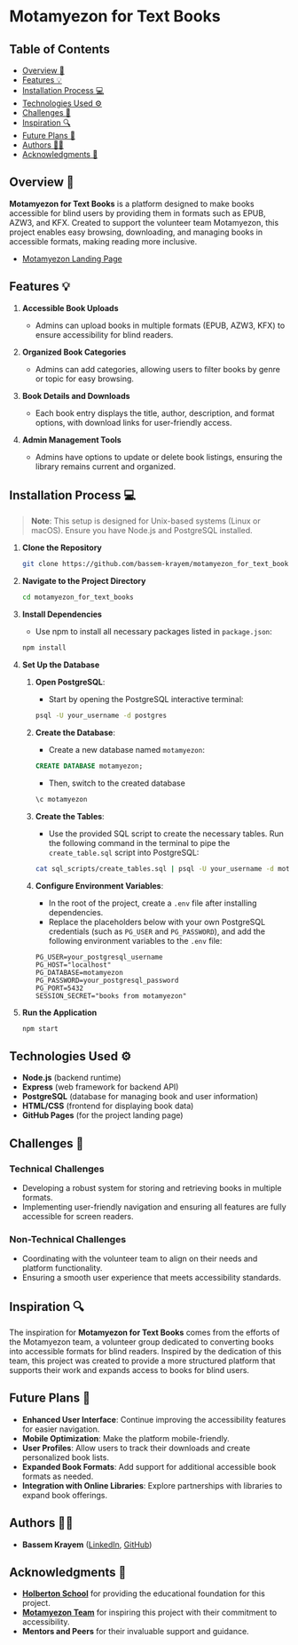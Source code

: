 # Motamyezon for Text Books

## Table of Contents

- [Overview 📄](#overview-)
- [Features 💡](#features-)
- [Installation Process 💻](#installation-process-)
- [Technologies Used ⚙️](#technologies-used-)
- [Challenges 🎯](#challenges-)
- [Inspiration 🔍](#inspiration-)
- [Future Plans 📆](#future-plans-)
- [Authors 👨‍💻](#authors-)
- [Acknowledgments 👥](#acknowledgments-)

## Overview 📄

**Motamyezon for Text Books** is a platform designed to make books accessible for blind users by providing them in formats such as EPUB, AZW3, and KFX. Created to support the volunteer team Motamyezon, this project enables easy browsing, downloading, and managing books in accessible formats, making reading more inclusive.

- [Motamyezon Landing Page](bassem.github.io/motamyezon_for_text_books_landing_page)

## Features 💡

1. **Accessible Book Uploads**
   - Admins can upload books in multiple formats (EPUB, AZW3, KFX) to ensure accessibility for blind readers.
2. **Organized Book Categories**

   - Admins can add categories, allowing users to filter books by genre or topic for easy browsing.

3. **Book Details and Downloads**

   - Each book entry displays the title, author, description, and format options, with download links for user-friendly access.

4. **Admin Management Tools**
   - Admins have options to update or delete book listings, ensuring the library remains current and organized.

## Installation Process 💻

> **Note**: This setup is designed for Unix-based systems (Linux or macOS). Ensure you have Node.js and PostgreSQL installed.

1. **Clone the Repository**
   ```bash
   git clone https://github.com/bassem-krayem/motamyezon_for_text_books.git
   ```
2. **Navigate to the Project Directory**

   ```bash
   cd motamyezon_for_text_books
   ```

3. **Install Dependencies**

   - Use npm to install all necessary packages listed in `package.json`:

   ```bash
   npm install
   ```

4. **Set Up the Database**

   1. **Open PostgreSQL**:

      - Start by opening the PostgreSQL interactive terminal:

      ```bash
      psql -U your_username -d postgres
      ```

   2. **Create the Database**:

      - Create a new database named `motamyezon`:

      ```sql
      CREATE DATABASE motamyezon;
      ```

      - Then, switch to the created database

      ```sql
      \c motamyezon
      ```

   3. **Create the Tables**:

      - Use the provided SQL script to create the necessary tables. Run the following command in the terminal to pipe the `create_table.sql` script into PostgreSQL:

      ```bash
      cat sql_scripts/create_tables.sql | psql -U your_username -d motamyezon
      ```

   4. **Configure Environment Variables**:

      - In the root of the project, create a `.env` file after installing dependencies.
      - Replace the placeholders below with your own PostgreSQL credentials (such as `PG_USER` and `PG_PASSWORD`), and add the following environment variables to the `.env` file:

      ```plaintext
      PG_USER=your_postgresql_username
      PG_HOST="localhost"
      PG_DATABASE=motamyezon
      PG_PASSWORD=your_postgresql_password
      PG_PORT=5432
      SESSION_SECRET="books from motamyezon"
      ```

5. **Run the Application**
   ```bash
   npm start
   ```

## Technologies Used ⚙️

- **Node.js** (backend runtime)
- **Express** (web framework for backend API)
- **PostgreSQL** (database for managing book and user information)
- **HTML/CSS** (frontend for displaying book data)
- **GitHub Pages** (for the project landing page)

## Challenges 🎯

### Technical Challenges

- Developing a robust system for storing and retrieving books in multiple formats.
- Implementing user-friendly navigation and ensuring all features are fully accessible for screen readers.

### Non-Technical Challenges

- Coordinating with the volunteer team to align on their needs and platform functionality.
- Ensuring a smooth user experience that meets accessibility standards.

## Inspiration 🔍

The inspiration for **Motamyezon for Text Books** comes from the efforts of the Motamyezon team, a volunteer group dedicated to converting books into accessible formats for blind readers. Inspired by the dedication of this team, this project was created to provide a more structured platform that supports their work and expands access to books for blind users.

## Future Plans 📆

- **Enhanced User Interface**: Continue improving the accessibility features for easier navigation.
- **Mobile Optimization**: Make the platform mobile-friendly.
- **User Profiles**: Allow users to track their downloads and create personalized book lists.
- **Expanded Book Formats**: Add support for additional accessible book formats as needed.
- **Integration with Online Libraries**: Explore partnerships with libraries to expand book offerings.

## Authors 👨‍💻

- **Bassem Krayem** ([LinkedIn](https://www.linkedin.com/in/bassem-krayem), [GitHub](https://github.com/bassem-krayem))

## Acknowledgments 👥

- **[Holberton School](https://holbertonschool.com)** for providing the educational foundation for this project.
- **[Motamyezon Team](https://t.me/motamyezon/)** for inspiring this project with their commitment to accessibility.
- **Mentors and Peers** for their invaluable support and guidance.

```

```
